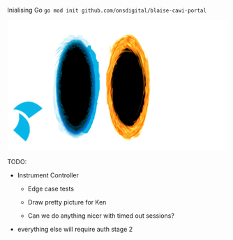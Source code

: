 Inialising Go
`go mod init github.com/onsdigital/blaise-cawi-portal`

![portal](./portal.gif)

TODO:
- Instrument Controller
    - Edge case tests
    - Draw pretty picture for Ken


    - Can we do anything nicer with timed out sessions?


- everything else will require auth stage 2
